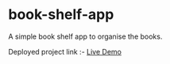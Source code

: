 # book-shelf-app
 A simple book shelf app to organise the books.
 
 Deployed project link :- [Live Demo](https://book-shelf-app-ud.netlify.app/)
